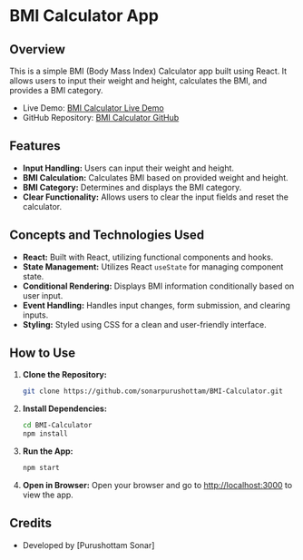 # BMI Calculator App

## Overview

This is a simple BMI (Body Mass Index) Calculator app built using React. It allows users to input their weight and height, calculates the BMI, and provides a BMI category.

- Live Demo: [BMI Calculator Live Demo](https://purushottam-sonar-bmicalculator.netlify.app/)
- GitHub Repository: [BMI Calculator GitHub](https://github.com/sonarpurushottam/BMI-Calculator.git)

## Features

- **Input Handling:** Users can input their weight and height.
- **BMI Calculation:** Calculates BMI based on provided weight and height.
- **BMI Category:** Determines and displays the BMI category.
- **Clear Functionality:** Allows users to clear the input fields and reset the calculator.

## Concepts and Technologies Used

- **React:** Built with React, utilizing functional components and hooks.
- **State Management:** Utilizes React `useState` for managing component state.
- **Conditional Rendering:** Displays BMI information conditionally based on user input.
- **Event Handling:** Handles input changes, form submission, and clearing inputs.
- **Styling:** Styled using CSS for a clean and user-friendly interface.

## How to Use

1. **Clone the Repository:**
   ```bash
   git clone https://github.com/sonarpurushottam/BMI-Calculator.git
   ```

2. **Install Dependencies:**
   ```bash
   cd BMI-Calculator
   npm install
   ```

3. **Run the App:**
   ```bash
   npm start
   ```

4. **Open in Browser:**
   Open your browser and go to [http://localhost:3000](http://localhost:3000) to view the app.



## Credits

- Developed by [Purushottam Sonar]

